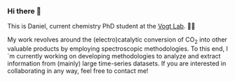 ### Hi there 👋

This is Daniel, current chemistry PhD student at the [Vogt Lab](https://charlottevogtlab.net.technion.ac.il). 🧪🥼

My work revolves around the (electro)catalytic conversion of CO<sub>2</sub> into other valuable products by employing spectroscopic methodologies. To this end, I´m currently working on developing methodologies to analyze and extract information from (mainly) large time-series datasets. If you are interested in collaborating in any way, feel free to contact me!
<!--
**sinausia/sinausia** is a ✨ _special_ ✨ repository because its `README.md` (this file) appears on your GitHub profile.

Here are some ideas to get you started:

- 🔭 I’m currently working on ...
- 🌱 I’m currently learning ...
- 👯 I’m looking to collaborate on ...
- 🤔 I’m looking for help with ...
- 💬 Ask me about ...
- 📫 How to reach me: ...
- 😄 Pronouns: ...
- ⚡ Fun fact: ...
-->
